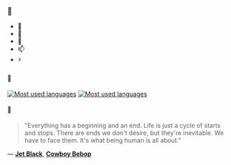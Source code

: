 ### 👋

- 🔭
- 🌱
- 💬
- 📫
- ⚡

#### 🧏

[![Most used languages](https://github-readme-stats-aynah.vercel.app/api/top-langs/?username=aynh&theme=solarized-dark&langs_count=6&layout=compact&hide_title=true)](https://github.com/anuraghazra/github-readme-stats#gh-dark-mode-only)
[![Most used languages](https://github-readme-stats-aynah.vercel.app/api/top-langs/?username=aynh&theme=solarized-light&langs_count=6&layout=compact&hide_title=true)](https://github.com/anuraghazra/github-readme-stats#gh-light-mode-only)

#### 💬

> "Everything has a beginning and an end. Life is just a cycle of starts and stops. There are ends we don't desire, but they're inevitable. We have to face them. It's what being human is all about."

&mdash; [**Jet Black**](https://myanimelist.net/character.php?q=Jet%20Black&cat=character), [**Cowboy Bebop**](https://myanimelist.net/search/all?q=Cowboy%20Bebop&cat=all)
